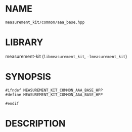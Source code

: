# NAME

`measurement_kit/common/aaa_base.hpp`

# LIBRARY

measurement-kit (`libmeasurement_kit`, `-lmeasurement_kit`)

# SYNOPSIS

```
#ifndef MEASUREMENT_KIT_COMMON_AAA_BASE_HPP
#define MEASUREMENT_KIT_COMMON_AAA_BASE_HPP

#endif
```

# DESCRIPTION



